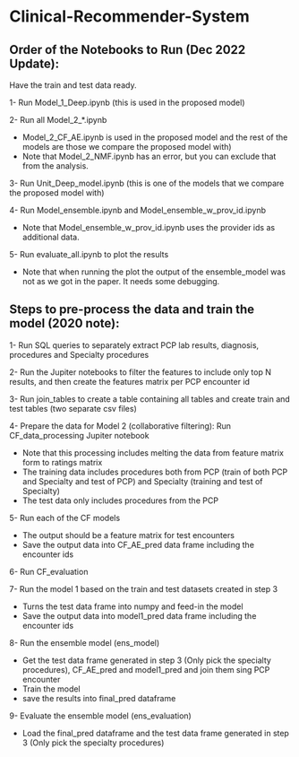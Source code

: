 # Clinical-Recommender-System



## Order of the Notebooks to Run (Dec 2022 Update):
Have the train and test data ready.

1- Run Model_1_Deep.ipynb (this is used in the proposed model)

2- Run all Model_2_*.ipynb
* Model_2_CF_AE.ipynb is used in the proposed model and the rest of the models are those we compare the proposed model with)
* Note that Model_2_NMF.ipynb has an error, but you can exclude that from the analysis.

3- Run Unit_Deep_model.ipynb (this is one of the models that we compare the proposed model with)

4- Run Model_ensemble.ipynb and Model_ensemble_w_prov_id.ipynb
* Note that Model_ensemble_w_prov_id.ipynb uses the provider ids as additional data.

5- Run evaluate_all.ipynb to plot the results
* Note that when running the plot the output of the ensemble_model was not as we got in the paper. It needs some debugging.





## Steps to pre-process the data and train the model (2020 note):



1- Run SQL queries to separately extract PCP lab results, diagnosis, procedures and Specialty procedures

2- Run the Jupiter notebooks to filter the features to include only top N results, and then create the features matrix per PCP encounter id

3- Run join_tables to create a table containing all tables and create train and test tables (two separate csv files)

4- Prepare the data for Model 2 (collaborative filtering): Run CF_data_processing Jupiter notebook
* Note that this processing includes melting the data from feature matrix form to ratings matrix
* The training data includes procedures both from PCP (train of both PCP and Specialty and test of PCP) and Specialty (training and test of Specialty)
* The test data only includes procedures from the PCP

5- Run each of the CF models 
* The output should be a feature matrix for test encounters
* Save the output data into CF_AE_pred data frame including the encounter ids

6- Run CF_evaluation

7- Run the model 1 based on the train and test datasets created in step 3
* Turns the test data frame into numpy and feed-in the model
* Save the output data into model1_pred data frame including the encounter ids

8- Run the ensemble model (ens_model)
* Get the test data frame generated in step 3 (Only pick the specialty procedures), CF_AE_pred and model1_pred and join them sing PCP encounter
* Train the model
* save the results into final_pred dataframe

9- Evaluate the ensemble model (ens_evaluation)
* Load the final_pred dataframe and the test data frame generated in step 3 (Only pick the specialty procedures)



